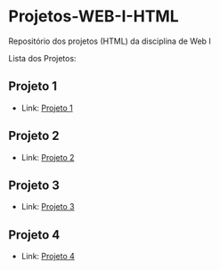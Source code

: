 # Projetos-WEB-I-HTML
Repositório dos projetos (HTML) da disciplina de Web I


Lista dos Projetos:

## Projeto 1
  
- Link: [Projeto 1](https://github.com/gabrielviniciussc/Projetos-WEB-I-HTML/tree/main/Projeto%201)
##

## Projeto 2

- Link: [Projeto 2](Atividade2.html)
##

## Projeto 3

- Link: [Projeto 3](Atividade3.html)
##

## Projeto 4

- Link: [Projeto 4](Atividade4.html)
##
